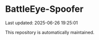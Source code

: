 # BattleEye-Spoofer

Last updated: 2025-06-26 19:25:01

This repository is automatically maintained.
